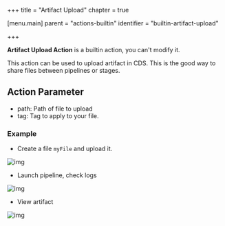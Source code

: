+++
title = "Artifact Upload"
chapter = true

[menu.main]
parent = "actions-builtin"
identifier = "builtin-artifact-upload"

+++

**Artifact Upload Action** is a builtin action, you can't modify it.

This action can be used to upload artifact in CDS. This is the good way to share files between pipelines or stages.

## Action Parameter
* path: Path of file to upload
* tag: Tag to apply to your file.

### Example

* Create a file `myFile` and upload it.

![img](/images/building-pipelines.actions.builtin.artifact-upload-job.png)


* Launch pipeline, check logs

![img](/images/building-pipelines.actions.builtin.artifact-upload-logs.png)

* View artifact

![img](/images/building-pipelines.actions.builtin.artifact-upload-view-artifact.png)

